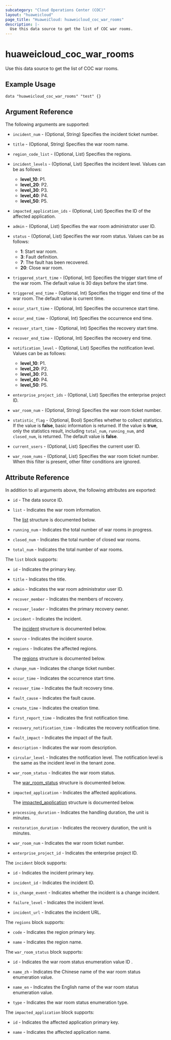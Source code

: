 ```yaml
---
subcategory: "Cloud Operations Center (COC)"
layout: "huaweicloud"
page_title: "HuaweiCloud: huaweicloud_coc_war_rooms"
description: |-
  Use this data source to get the list of COC war rooms.
---
```


# huaweicloud_coc_war_rooms

Use this data source to get the list of COC war rooms.

## Example Usage

```hcl
data "huaweicloud_coc_war_rooms" "test" {}
```

## Argument Reference

The following arguments are supported:

* `incident_num` - (Optional, String) Specifies the incident ticket number.

* `title` - (Optional, String) Specifies the war room name.

* `region_code_list` - (Optional, List) Specifies the regions.

* `incident_levels` - (Optional, List) Specifies the incident level.
  Values can be as follows:
  + **level_10**: P1.
  + **level_20**: P2.
  + **level_30**: P3.
  + **level_40**: P4.
  + **level_50**: P5.

* `impacted_application_ids` - (Optional, List) Specifies the ID of the affected application.

* `admin` - (Optional, List) Specifies the war room administrator user ID.

* `status` - (Optional, List) Specifies the war room status.
  Values can be as follows:
  + **1**: Start war room.
  + **3**: Fault definition.
  + **7**: The fault has been recovered.
  + **20**: Close war room.

* `triggered_start_time` - (Optional, Int) Specifies the trigger start time of the war room. The default value is 30
  days before the start time.

* `triggered_end_time` - (Optional, Int) Specifies the trigger end time of the war room. The default value is current
  time.

* `occur_start_time` - (Optional, Int) Specifies the occurrence start time.

* `occur_end_time` - (Optional, Int) Specifies the occurrence end time.

* `recover_start_time` - (Optional, Int) Specifies the recovery start time.

* `recover_end_time` - (Optional, Int) Specifies the recovery end time.

* `notification_level` - (Optional, List) Specifies the notification level.
  Values can be as follows:
  + **level_10**: P1.
  + **level_20**: P2.
  + **level_30**: P3.
  + **level_40**: P4.
  + **level_50**: P5.

* `enterprise_project_ids` - (Optional, List) Specifies the enterprise project ID.

* `war_room_num` - (Optional, String) Specifies the war room ticket number.

* `statistic_flag` - (Optional, Bool) Specifies whether to collect statistics. If the value is **false**, basic
  information is returned. If the value is **true**, only the statistics result, including `total_num`, `running_num`,
  and `closed_num`, is returned. The default value is **false**.

* `current_users` - (Optional, List) Specifies the current user ID.

* `war_room_nums` - (Optional, List) Specifies the war room ticket number. When this filter is present, other filter
  conditions are ignored.

## Attribute Reference

In addition to all arguments above, the following attributes are exported:

* `id` - The data source ID.

* `list` - Indicates the war room information.

  The [list](#data_list_struct) structure is documented below.

* `running_num` - Indicates the total number of war rooms in progress.

* `closed_num` - Indicates the total number of closed war rooms.

* `total_num` - Indicates the total number of war rooms.

<a name="data_list_struct"></a>
The `list` block supports:

* `id` - Indicates the primary key.

* `title` - Indicates the title.

* `admin` - Indicates the war room administrator user ID.

* `recover_member` - Indicates the members of recovery.

* `recover_leader` - Indicates the primary recovery owner.

* `incident` - Indicates the incident.

  The [incident](#list_incident_struct) structure is documented below.

* `source` - Indicates the incident source.

* `regions` - Indicates the affected regions.

  The [regions](#list_regions_struct) structure is documented below.

* `change_num` - Indicates the change ticket number.

* `occur_time` - Indicates the occurrence start time.

* `recover_time` - Indicates the fault recovery time.

* `fault_cause` - Indicates the fault cause.

* `create_time` - Indicates the creation time.

* `first_report_time` - Indicates the first notification time.

* `recovery_notification_time` - Indicates the recovery notification time.

* `fault_impact` - Indicates the impact of the fault.

* `description` - Indicates the war room description.

* `circular_level` - Indicates the notification level. The notification level is the same as the incident level in the
  tenant zone.

* `war_room_status` - Indicates the war room status.

  The [war_room_status](#list_war_room_status_struct) structure is documented below.

* `impacted_application` - Indicates the affected applications.

  The [impacted_application](#list_impacted_application_struct) structure is documented below.

* `processing_duration` - Indicates the handling duration, the unit is minutes.

* `restoration_duration` - Indicates the recovery duration, the unit is minutes.

* `war_room_num` - Indicates the war room ticket number.

* `enterprise_project_id` - Indicates the enterprise project ID.

<a name="list_incident_struct"></a>
The `incident` block supports:

* `id` - Indicates the incident primary key.

* `incident_id` - Indicates the incident ID.

* `is_change_event` - Indicates whether the incident is a change incident.

* `failure_level` - Indicates the incident level.

* `incident_url` - Indicates the incident URL.

<a name="list_regions_struct"></a>
The `regions` block supports:

* `code` - Indicates the region primary key.

* `name` - Indicates the region name.

<a name="list_war_room_status_struct"></a>
The `war_room_status` block supports:

* `id` - Indicates the war room status enumeration value ID .

* `name_zh` - Indicates the Chinese name of the war room status enumeration value.

* `name_en` - Indicates the English name of the war room status enumeration value.

* `type` - Indicates the war room status enumeration type.

<a name="list_impacted_application_struct"></a>
The `impacted_application` block supports:

* `id` - Indicates the affected application primary key.

* `name` - Indicates the affected application name.
